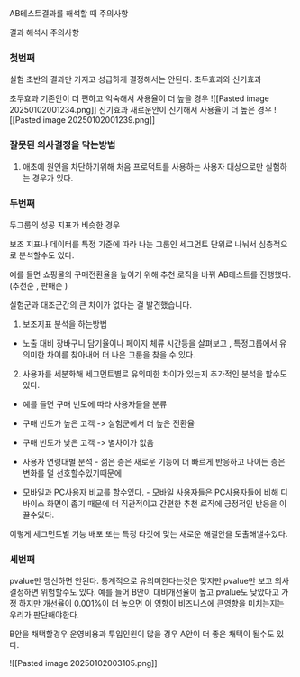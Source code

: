 
AB테스트결과를 해석할 때 주의사항

결과 해석시 주의사항 
### 첫번째
실험 초반의 결과만 가지고 성급하게 결정해서는 안된다.
초두효과와 신기효과

초두효과 
기존안이 더 편하고 익숙해서 사용율이 더 높을 경우
![[Pasted image 20250102001234.png]]
신기효과
새로운안이 신기해서 사용율이 더 높은 경우
![[Pasted image 20250102001239.png]]

### 잘못된 의사결정을 막는방법
1. 애초에 원인을 차단하기위해 처음 프로덕트를 사용하는 사용자 대상으로만 실험하는 경우가 있다.


### 두번째 
두그룹의 성공 지표가 비슷한 경우

보조 지표나 데이터를 특정 기준에 따라 나눈 그룹인 세그먼트 단위로 나눠서 심층적으로 분석할수도 있다.

예를 들면 쇼핑물의 구매전환율을 높이기 위해 추천 로직을 바꿔 AB테스트를 진행했다. (추천순 , 판매순 )

실험군과 대조군간의 큰 차이가 없다는 걸 발견했습니다.

1. 보조지표 분석을 하는방법
- 노출 대비 장바구니 담기율이나 페이지 체류 시간등을 살펴보고 , 특정그룹에서 유의미한 차이를 찾아내어 더 나은 그룹을 찾을 수 있다.
2. 사용자를 세분화해 세그먼트별로 유의미한 차이가 있는지 추가적인 분석을 할수도 있다.
- 예를 들면 구매 빈도에 따라 사용자들을 분류 
- 구매 빈도가 높은 고객 -> 실험군에서 더 높은 전환율
- 구매 빈도가 낮은 고객 -> 별차이가 없음

- 사용자 연령대별 분석 - 젊은 층은 새로운 기능에 더 빠르게 반응하고 나이든 층은 변화를 덜 선호할수있기때문에 

- 모바일과 PC사용자 비교를 할수있다. - 모바일 사용자들은 PC사용자들에 비해 디바이스 화면이 좁기 때문에 더 직관적이고 간편한 추천 로직에 긍정적인 반응을 이끌수있다.

이렇게 세그먼트별 기능 배포 또는 특정 타깃에 맞는 새로운 해결안을 도출해낼수있다.

### 세번째
pvalue만 맹신하면 안된다.
통계적으로 유의미한다는것은 맞지만
pvalue만 보고 의사결정하면 위험할수도 있다.
예를 들어 B안이 대비개선율이 높고 pvalue도 낮았다고 가정
하지만 개선율이 0.001%이 더 높으면 이 영향이 비즈니스에 큰영향을 미치는지는 우리가 판단해야한다.


B안을 채택할경우 운영비용과 투입인원이 많을 경우 A안이 더 좋은 채택이 될수도 있다.

![[Pasted image 20250102003105.png]]

